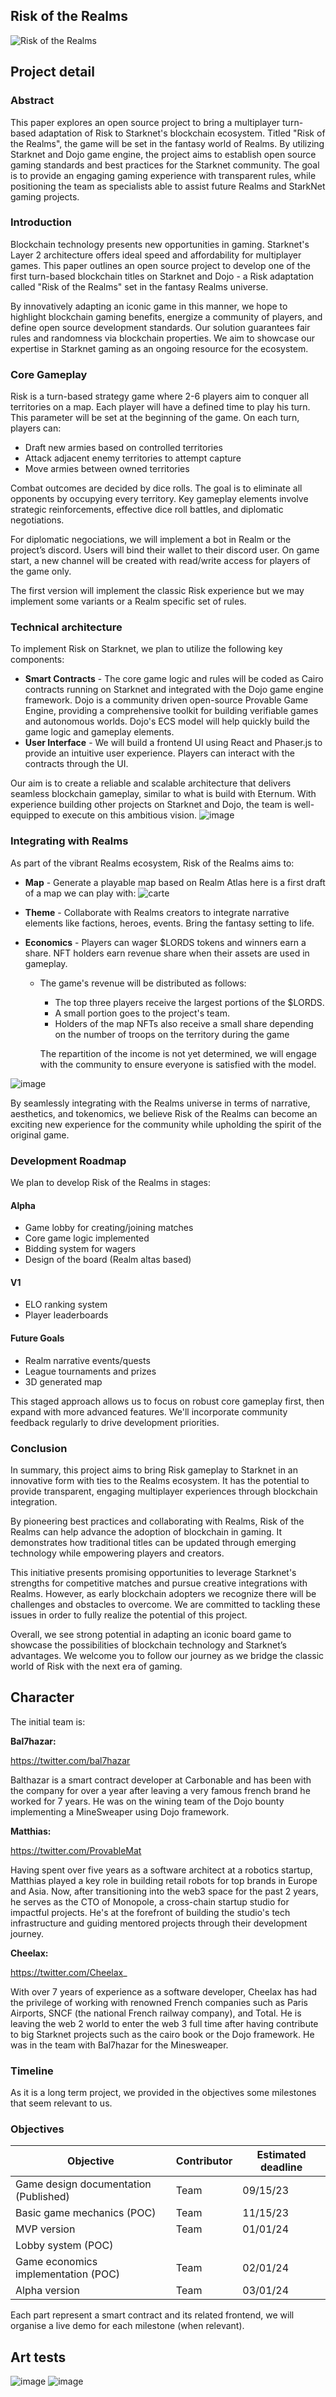 

## Risk of the Realms

![Risk of the Realms](https://github.com/BibliothecaDAO/Frontinus-House-Docs/assets/18716884/9bc63334-76a3-4564-b6f7-66f52bca0178)

## Project detail

### Abstract
This paper explores an open source project to bring a multiplayer turn-based adaptation of Risk to Starknet's blockchain ecosystem. Titled "Risk of the Realms", the game will be set in the fantasy world of Realms. By utilizing Starknet and Dojo game engine, the project aims to establish open source gaming standards and best practices for the Starknet community. The goal is to provide an engaging gaming experience with transparent rules, while positioning the team as specialists able to assist future Realms and StarkNet gaming projects.

### Introduction
Blockchain technology presents new opportunities in gaming. Starknet's Layer 2 architecture offers ideal speed and affordability for multiplayer games. This paper outlines an open source project to develop one of the first turn-based blockchain titles on Starknet and Dojo - a Risk adaptation called "Risk of the Realms" set in the fantasy Realms universe.

By innovatively adapting an iconic game in this manner, we hope to highlight blockchain gaming benefits, energize a community of players, and define open source development standards. Our solution guarantees fair rules and randomness via blockchain properties. We aim to showcase our expertise in Starknet gaming as an ongoing resource for the ecosystem.

### Core Gameplay
Risk is a turn-based strategy game where 2-6 players aim to conquer all territories on a map.  Each player will have a defined time to play his turn. This parameter will be set at the beginning of the game. On each turn, players can:

- Draft new armies based on controlled territories
- Attack adjacent enemy territories to attempt capture
- Move armies between owned territories

Combat outcomes are decided by dice rolls. The goal is to eliminate all opponents by occupying every territory. Key gameplay elements involve strategic reinforcements, effective dice roll battles, and diplomatic negotiations.

For diplomatic negociations, we will implement a bot in Realm or the project’s discord. Users will bind their wallet to their discord user. On game start, a new channel will be created with read/write access for players of the game only.

The first version will implement the classic Risk experience but we may implement some variants or a Realm specific set of rules.

### Technical architecture 
To implement Risk on Starknet, we plan to utilize the following key components:

- **Smart Contracts** - The core game logic and rules will be coded as Cairo contracts running on Starknet and integrated with the Dojo game engine framework. Dojo is a community driven open-source Provable Game Engine, providing a comprehensive toolkit for building verifiable games and autonomous worlds. Dojo's ECS model will help quickly build the game logic and gameplay elements.
- **User Interface** - We will build a frontend UI using React and Phaser.js to provide an intuitive user experience. Players can interact with the contracts through the UI.

Our aim is to create a reliable and scalable architecture that delivers seamless blockchain gameplay, similar to what is build with Eternum. With experience building other projects on Starknet and Dojo, the team is well-equipped to execute on this ambitious vision.
![image](https://github.com/Calcutatator/Frontinus-House-Docs/assets/18716884/08a59bfb-2c48-4b53-8130-e16488a289d8)

### **Integrating with Realms**

As part of the vibrant Realms ecosystem, Risk of the Realms aims to:

- **Map** - Generate a playable map based on Realm Atlas
here is a first draft of a map we can play with: 
![carte](https://github.com/BibliothecaDAO/Frontinus-House-Docs/assets/18716884/4b8727cf-dd5e-4dd4-a8e7-f8c6cdfb6fe5)

- **Theme** - Collaborate with Realms creators to integrate narrative elements like factions, heroes, events. Bring the fantasy setting to life.
- **Economics** - Players can wager $LORDS tokens and winners earn a share. NFT holders earn revenue share when their assets are used in gameplay.
    - The game's revenue will be distributed as follows:
        - The top three players receive the largest portions of the $LORDS.
        - A small portion goes to the project's team.
        - Holders of the map NFTs also receive a small share depending on the number of troops on the territory during the game
        
        The repartition of the income is not yet determined, we will engage with the community to ensure everyone is satisfied with the model.

![image](https://github.com/Calcutatator/Frontinus-House-Docs/assets/18716884/9b77c53b-19c8-46c5-bec0-3b30c2f74476)

By seamlessly integrating with the Realms universe in terms of narrative, aesthetics, and tokenomics, we believe Risk of the Realms can become an exciting new experience for the community while upholding the spirit of the original game.

### **Development Roadmap**

We plan to develop Risk of the Realms in stages:

#### **Alpha**

- Game lobby for creating/joining matches
- Core game logic implemented
- Bidding system for wagers
- Design of the board (Realm altas based)

#### **V1**

- ELO ranking system
- Player leaderboards

#### **Future Goals**

- Realm narrative events/quests
- League tournaments and prizes
- 3D generated map

This staged approach allows us to focus on robust core gameplay first, then expand with more advanced features. We'll incorporate community feedback regularly to drive development priorities.

### **Conclusion**

In summary, this project aims to bring Risk gameplay to Starknet in an innovative form with ties to the Realms ecosystem. It has the potential to provide transparent, engaging multiplayer experiences through blockchain integration.

By pioneering best practices and collaborating with Realms, Risk of the Realms can help advance the adoption of blockchain in gaming. It demonstrates how traditional titles can be updated through emerging technology while empowering players and creators.

This initiative presents promising opportunities to leverage Starknet's strengths for competitive matches and pursue creative integrations with Realms. However, as early blockchain adopters we recognize there will be challenges and obstacles to overcome. We are committed to tackling these issues in order to fully realize the potential of this project.

Overall, we see strong potential in adapting an iconic board game to showcase the possibilities of blockchain technology and Starknet’s advantages. We welcome you to follow our journey as we bridge the classic world of Risk with the next era of gaming.

## Character

The initial team is:

**Bal7hazar:** 

https://twitter.com/bal7hazar

Balthazar is a smart contract developer at Carbonable and has been with the company for over a year after leaving a very famous french brand he worked for 7 years. He was on the wining team of the Dojo bounty implementing a MineSweaper using Dojo framework.

**Matthias:**

https://twitter.com/ProvableMat

Having spent over five years as a software architect at a robotics startup, Matthias played a key role in building retail robots for top brands in Europe and Asia. Now, after transitioning into the web3 space for the past 2 years, he serves as the CTO of Monopole, a cross-chain startup studio for impactful projects. He's at the forefront of building the studio's tech infrastructure and guiding mentored projects through their development journey.

**Cheelax:**

https://twitter.com/Cheelax_

With over 7 years of experience as a software developer, Cheelax has had the privilege of working with renowned French companies such as Paris Airports, SNCF (the national French railway company), and Total. He is leaving the web 2 world to enter the web 3 full time after having contribute to big Starknet projects such as the cairo book or the Dojo framework. He was in the team with Bal7hazar for the Minesweaper.

<h3>Timeline</h3>
<p>As it is a long term project, we provided in the objectives some milestones that seem relevant to us.</p>
<h3>Objectives</h3>


Objective | Contributor | Estimated deadline
-- | -- | --
Game design documentation (Published) | Team | 09/15/23
Basic game mechanics  (POC) | Team | 11/15/23
MVP version | Team | 01/01/24
Lobby system (POC) |   |  
Game economics implementation (POC) | Team | 02/01/24
Alpha version | Team | 03/01/24


<p>Each part represent a smart contract and its related frontend, we will organise a live demo for each milestone (when relevant).</p>


## Art tests
![image](https://github.com/Calcutatator/Frontinus-House-Docs/assets/18716884/4166dd10-8414-47ef-b8ee-6635e48cfebb)
![image](https://github.com/BibliothecaDAO/Frontinus-House-Docs/assets/18716884/227dd54b-9dd8-4629-aff0-d411bb1986b0)
